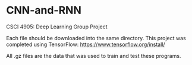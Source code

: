 # CNN-and-RNN
CSCI 4905: Deep Learning Group Project

Each file should be downloaded into the same directory.
This project was completed using TensorFlow: https://www.tensorflow.org/install/

All .gz files are the data that was used to train and test these programs.
